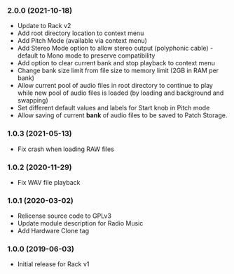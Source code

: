### 2.0.0 (2021-10-18)

- Update to Rack v2
- Add root directory location to context menu
- Add Pitch Mode (available via context menu)
- Add Stereo Mode option to allow stereo output (polyphonic cable) - default to Mono mode to preserve compatibility
- Add option to clear current bank and stop playback to context menu
- Change bank size limit from file size to memory limit (2GB in RAM per bank)
- Allow current pool of audio files in root directory to continue to play while new pool of audio files is loaded (by loading and background and swapping)
- Set different default values and labels for Start knob in Pitch mode
- Allow saving of current **bank** of audio files to be saved to Patch Storage.

### 1.0.3 (2021-05-13)

- Fix crash when loading RAW files

### 1.0.2 (2020-11-29)

- Fix WAV file playback

### 1.0.1 (2020-03-02)

- Relicense source code to GPLv3
- Update module description for Radio Music
- Add Hardware Clone tag

### 1.0.0 (2019-06-03)

- Initial release for Rack v1
